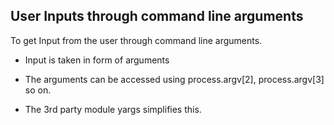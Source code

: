 ## User Inputs through command line arguments

To get Input from the user through command line arguments.
- Input is taken in form of arguments
- The arguments can be accessed using process.argv[2], process.argv[3] so on.

- The 3rd party module yargs simplifies this.
